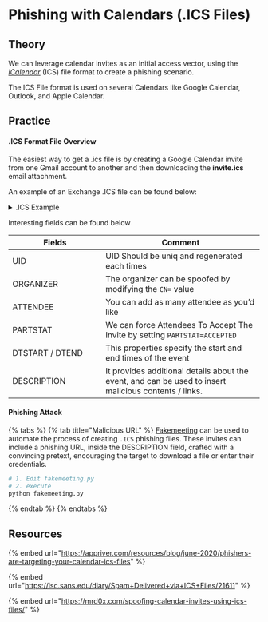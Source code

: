 # Phishing with Calendars (.ICS Files)

## Theory

We can leverage calendar invites as an initial access vector, using the [_iCalendar_](https://docs.fileformat.com/email/ics/) (ICS) file format to create a phishing scenario.

The ICS File format is used on several Calendars like Google Calendar, Outlook, and Apple Calendar.

## Practice

#### .ICS Format File Overview

The easiest way to get a .ics file is by creating a Google Calendar invite from one Gmail account to another and then downloading the **invite.ics** email attachment.&#x20;

An example of an Exchange .ICS file can be found below:

<details>

<summary>.ICS Example</summary>

<pre><code>BEGIN:VCALENDAR
PRODID:Microsoft Exchange Server 2022
VERSION:2.0
CALSCALE:GREGORIAN
METHOD:REQUEST
BEGIN:VTIMEZONE
TZOFFSETFROM:+0100
TZOFFSETTO:+0200
TZNAME:GMT+2
BEGIN:STANDARD
DTSTART:19701025T030000
TZOFFSETFROM:+0200
TZOFFSETTO:+0100
END:STANDARD
END:VTIMEZONE
BEGIN:VEVENT
<strong>DTSTART;TZID=Europe/Paris:20241224T080000
</strong><strong>DTEND;TZID=Europe/Paris:20241224T090000
</strong>DTSTAMP:20241012T034159Z
<strong>ORGANIZER;CN=Henry:mailto:henry24@infiltr8.io
</strong>UID:1fmijtln7pfe0ccot1n4skuan4
CREATED:20241010T034159Z
<strong>DESCRIPTION:http://evil.com
</strong>LAST-MODIFIED:20241219T212644Z
ATTENDEE;CUTYPE=INDIVIDUAL;ROLE=REQ-PARTICIPANT;PARTSTAT=ACCEPTED;RSVP=TRUE;CN=v4resk;X-NUM-GUESTS=0:mailto:v4resk@gmail.com
LOCATION:Microsoft Teams Meeting
SEQUENCE:0
<strong>STATUS:CONFIRMED
</strong>SUMMARY:HR meeting
TRANSP:OPAQUE
END:VEVENT
END:VCALENDAR
</code></pre>



</details>

Interesting fields can be found below

<table><thead><tr><th width="171">Fields</th><th>Comment</th></tr></thead><tbody><tr><td>UID</td><td>UID Should be uniq and regenerated each times</td></tr><tr><td>ORGANIZER</td><td>The organizer can be spoofed by modifying the <code>CN=</code> value</td></tr><tr><td>ATTENDEE</td><td>You can add as many attendee as you’d like</td></tr><tr><td>PARTSTAT</td><td>We can force Attendees To Accept The Invite by setting <code>PARTSTAT=ACCEPTED</code> </td></tr><tr><td>DTSTART / DTEND</td><td>This properties specify the start and end times of the event</td></tr><tr><td>DESCRIPTION</td><td>It provides additional details about the event, and can be used to insert malicious contents / links.</td></tr></tbody></table>

#### Phishing Attack

{% tabs %}
{% tab title="Malicious URL" %}
[Fakemeeting](https://github.com/ExAndroidDev/fakemeeting) can be used to automate the process of creating `.ICS` phishing files. These invites can include a phishing URL, inside the DESCRIPTION field, crafted with a convincing pretext, encouraging the target to download a file or enter their credentials.

```bash
# 1. Edit fakemeeting.py
# 2. execute
python fakemeeting.py
```
{% endtab %}
{% endtabs %}

## Resources

{% embed url="https://appriver.com/resources/blog/june-2020/phishers-are-targeting-your-calendar-ics-files" %}

{% embed url="https://isc.sans.edu/diary/Spam+Delivered+via+ICS+Files/21611" %}

{% embed url="https://mrd0x.com/spoofing-calendar-invites-using-ics-files/" %}
